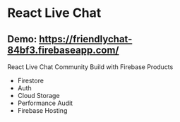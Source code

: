 # React Live Chat

## Demo: https://friendlychat-84bf3.firebaseapp.com/

React Live Chat Community Build with Firebase Products

- Firestore
- Auth
- Cloud Storage
- Performance Audit
- Firebase Hosting

